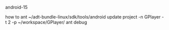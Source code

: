 android-15

how to ant
~/adt-bundle-linux/sdk/tools/android update project -n GPlayer -t 2 -p ~/workspace/GPlayer/
ant debug
